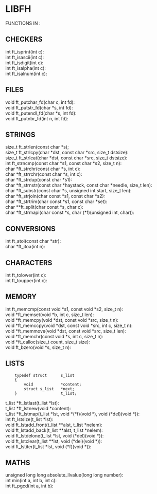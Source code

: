 # LIBFH

FUNCTIONS IN :  

## CHECKERS

int					ft_isprint(int c):  
int					ft_isascii(int c):  
int					ft_isdigit(int c):  
int					ft_isalpha(int c):  
int					ft_isalnum(int c):  

## FILES

void				ft_putchar_fd(char c, int fd):  
void				ft_putstr_fd(char *s, int fd):  
void				ft_putendl_fd(char *s, int fd):  
void				ft_putnbr_fd(int n, int fd):  

## STRINGS

size_t				ft_strlen(const char *s);  
size_t				ft_strlcpy(char *dst, const char *src, size_t dstsize):  
size_t				ft_strlcat(char *dst, const char *src, size_t dstsize):  
int					ft_strncmp(const char *s1, const char *s2, size_t n):  
char				*ft_strchr(const char *s, int c):  
char				*ft_strrchr(const char *s, int c):  
char				*ft_strdup(const char *s1):  
char				*ft_strnstr(const char *haystack, const char *needle,
															size_t len):  
char				*ft_substr(const char *s, unsigned int start, size_t len):  
char				*ft_strjoin(char const *s1, const char *s2):  
char				*ft_strtrim(char const *s1, const char *set):  
char				**ft_split(char const *s, char c):  
char				*ft_strmapi(char const *s, char (*f)(unsigned int, char)):  

## CONVERSIONS

int					ft_atoi(const char *str):  
char				*ft_itoa(int n):  

## CHARACTERS

int					ft_tolower(int c):  
int					ft_toupper(int c):  

## MEMORY

int					ft_memcmp(const void *s1, const void *s2, size_t n):  
void				*ft_memset(void *b, int c, size_t len):  
void				*ft_memcpy(void *dst, const void *src, size_t n):  
void				*ft_memccpy(void *dst, const void *src, int c, size_t n):  
void				*ft_memmove(void *dst, const void *src, size_t len):  
void				*ft_memchr(const void *s, int c, size_t n):  
void				*ft_calloc(size_t count, size_t size):  
void				ft_bzero(void *s, size_t n):  

## LISTS

		typedef struct		s_list  
		{  
			void			*content;  
			struct s_list	*next;  
		}					t_list;  

t_list				*ft_lstlast(t_list *lst):  
t_list				*ft_lstnew(void *content):  
t_list				*ft_lstmap(t_list *lst, void *(*f)(void *),
										void (*del)(void *)):  
int					ft_lstsize(t_list *lst):  
void				ft_lstadd_front(t_list **alst, t_list *nelem):  
void				ft_lstadd_back(t_list **alst, t_list *nelem):  
void				ft_lstdelone(t_list *lst, void (*del)(void *)):  
void				ft_lstclear(t_list **lst, void (*del)(void *)):  
void				ft_lstiter(t_list *lst, void (*f)(void *)):  

## MATHS

unsigned long long	absolute_llvalue(long long number):  
int 				min(int a, int b, int c):  
int					ft_pgcd(int a, int b):  